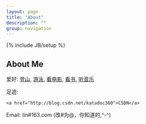 ```yaml
---
layout: page
title: "About"
description: ""
group: navigation
---
```

{% include JB/setup %}

## About Me ##


<p><span>爱好: </span>
	<span>
	<a href="#">登山</a>,
	<a href="http://bbs.chinaswim.com/forum.php">游泳</a>,
	<a href="http://movie.douban.com">看电影</a>,
	<a href="http://book.zi5.me/">看书</a>,
	<a href="http://www.xiami.com/">听音乐</a>
	</span>
</p>
<p><span>足迹: </span>

	<a href="http://blog.csdn.net/katadoc360">CSDN</a>
</p>
<p><span>Email: lin#163.com (改#为@，你知道的,^-^)</span>
</p>
